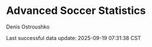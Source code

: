 # Advanced Soccer Statistics
Denis Ostroushko

<!-- gfm -->

Last successful data update: 2025-09-19 07:31:38 CST
